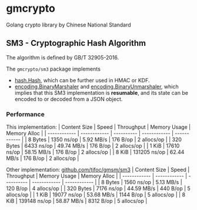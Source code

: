 # gmcrypto
Golang crypto library by Chinese National Standard

## SM3 - Cryptographic Hash Algorithm
The algorithm is defined by GB/T 32905-2016.

The `gmcrypto/sm3` package implements
- [hash.Hash](https://golang.org/pkg/hash/#Hash), which can be further used in HMAC or KDF.
- [encoding.BinaryMarshaler](https://golang.org/pkg/encoding/#BinaryMarshaler) and [encoding.BinaryUnmarshaler](https://golang.org/pkg/encoding/#BinaryUnmarshaler), which implies that this SM3 implementation is **resumable**, and its state can be encoded to or decoded from a JSON object.

### Performance
This implementation:
| Content Size | Speed        | Throughput | Memory Usage | Memory Alloc |
| ------------ | ------------ | ---------- | ------------ | ------------ |
| 8 Bytes      | 1350 ns/op   | 5.92 MB/s  | 176 B/op     | 2 allocs/op  |
| 320 Bytes    | 6433 ns/op   | 49.74 MB/s | 176 B/op     | 2 allocs/op  |
| 1 KiB        | 17610 ns/op  | 58.15 MB/s | 176 B/op     | 2 allocs/op  |
| 8 KiB        | 131205 ns/op | 62.44 MB/s | 176 B/op     | 2 allocs/op  |

Other implementation: [github.com/tjfoc/gmsm/sm3](https://github.com/tjfoc/gmsm)
| Content Size | Speed        | Throughput | Memory Usage | Memory Alloc |
| ------------ | ------------ | ---------- | ------------ | ------------ |
| 8 Bytes      | 1560 ns/op   | 5.13 MB/s  | 120 B/op     | 4 allocs/op  |
| 320 Bytes    | 7176 ns/op   | 44.59 MB/s | 440 B/op     | 5 allocs/op  |
| 1 KiB        | 19077 ns/op  | 53.68 MB/s | 1144 B/op    | 5 allocs/op  |
| 8 KiB        | 139148 ns/op | 58.87 MB/s | 8312 B/op    | 5 allocs/op  |
